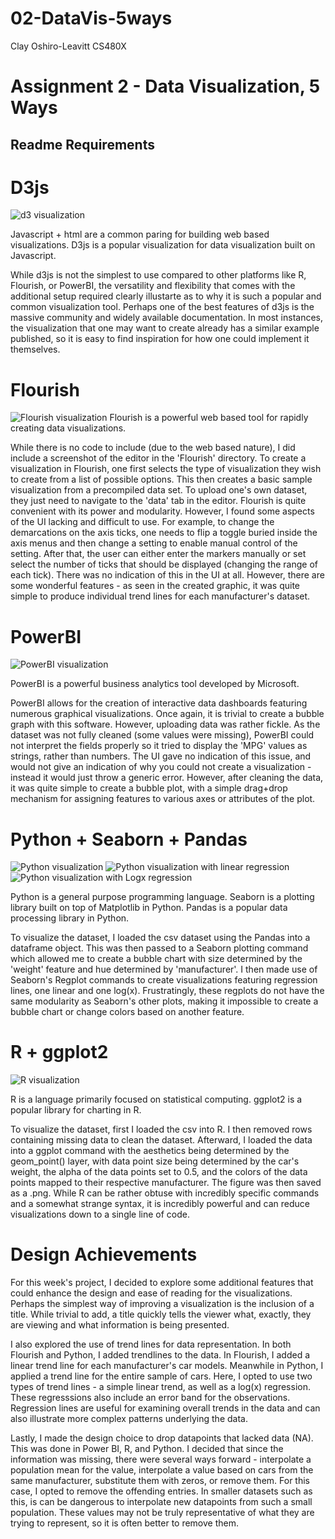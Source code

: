 # 02-DataVis-5ways

Clay Oshiro-Leavitt
CS480X

Assignment 2 - Data Visualization, 5 Ways  
===

Readme Requirements
---

# D3js
![d3 visualization](img/d3.png)

Javascript + html are a common paring for building web based visualizations. 
D3js is a popular visualization for data visualization built on Javascript.

While d3js is not the simplest to use compared to other platforms like R, Flourish, or PowerBI, the versatility and flexibility that comes with the additional setup required clearly illustarte as to why it is such a popular and common visualization tool. Perhaps one of the best features of d3js is the massive community and widely available documentation. In most instances, the visualization that one may want to create already has a similar example published, so it is easy to find inspiration for how one could implement it themselves.


# Flourish
![Flourish visualization](img/Flourish.png)
Flourish is a powerful web based tool for rapidly creating data visualizations.

While there is no code to include (due to the web based nature), I did include a screenshot of the editor in the 'Flourish' directory. To create a visualization in Flourish, one first selects the type of visualization they wish to create from a list of possible options. This then creates a basic sample visualization from a precompiled data set. To upload one's own dataset, they just need to navigate to the 'data' tab in the editor. Flourish is quite convenient with its power and modularity. However, I found some aspects of the UI lacking and difficult to use. For example, to change the demarcations on the axis ticks, one needs to flip a toggle buried inside the axis menus and then change a setting to enable manual control of the setting. After that, the user can either enter the markers manually or set select the number of ticks that should be displayed (changing the range of each tick). There was no indication of this in the UI at all. However, there are some wonderful features - as seen in the created graphic, it was quite simple to produce individual trend lines for each manufacturer's dataset. 


# PowerBI
![PowerBI visualization](img/powerbi.PNG)

PowerBI is a powerful business analytics tool developed by Microsoft. 

PowerBI allows for the creation of interactive data dashboards featuring numerous graphical visualizations. Once again, it is trivial to create a bubble graph with this software. However, uploading data was rather fickle. As the dataset was not fully cleaned (some values were missing), PowerBI could not interpret the fields properly so it tried to display the 'MPG' values as strings, rather than numbers. The UI gave no indication of this issue, and would not give an indication of why you could not create a visualization - instead it would just throw a generic error. However, after cleaning the data, it was quite simple to create a bubble plot, with a simple drag+drop mechanism for assigning features to various axes or attributes of the plot.

# Python + Seaborn + Pandas
![Python visualization](img/py.png)
![Python visualization with linear regression](img/py_regression.png)
![Python visualization with Logx regression](img/py_logx.png)

Python is a general purpose programming language.
Seaborn is a plotting library built on top of Matplotlib in Python.
Pandas is a popular data processing library in Python.

To visualize the dataset, I loaded the csv dataset using the Pandas into a dataframe object. This was then passed to a Seaborn plotting command which allowed me to create a bubble chart with size determined by the 'weight' feature and hue determined by 'manufacturer'. I then made use of Seaborn's Regplot commands to create visualizations featuring regression lines, one linear and one log(x). Frustratingly, these regplots do not have the same modularity as Seaborn's other plots, making it impossible to create a bubble chart or change colors based on another feature.

# R + ggplot2
![R visualization](img/R.png)

R is a language primarily focused on statistical computing.
ggplot2 is a popular library for charting in R.

To visualize the dataset, first I loaded the csv into R. I then removed rows containing missing data to clean the dataset. Afterward, I loaded the data into a ggplot command with the aesthetics being determined by the geom_point() layer, with data point size being determined by the car's weight, the alpha of the data points set to 0.5, and the colors of the data points mapped to their respective manufacturer. The figure was then saved as a .png. While R can be rather obtuse with incredibly specific commands and a somewhat strange syntax, it is incredibly powerful and can reduce visualizations down to a single line of code.



# Design Achievements
For this week's project, I decided to explore some additional features that could enhance the design and ease of reading for the visualizations. Perhaps the simplest way of improving a visualization is the inclusion of a title. While trivial to add, a title quickly tells the viewer what, exactly, they are viewing and what information is being presented. 

I also explored the use of trend lines for data representation. In both Flourish and Python, I added trendlines to the data. In Flourish, I added a linear trend line for each manufacturer's car models. Meanwhile in Python, I applied a trend line for the entire sample of cars. Here, I opted to use two types of trend lines - a simple linear trend, as well as a log(x) regression. These regresssions also include an error band for the observations. Regression lines are useful for examining overall trends in the data and can also illustrate more complex patterns underlying the data.

Lastly, I made the design choice to drop datapoints that lacked data (NA). This was done in Power BI, R, and Python. I decided that since the information was missing, there were several ways forward - interpolate a population mean for the value, interpolate a value based on cars from the same manufacturer, substitute them with zeros, or remove them. For this case, I opted to remove the offending entries. In smaller datasets such as this, is can be dangerous to interpolate new datapoints from such a small population. These values may not be truly representative of what they are trying to represent, so it is often better to remove them.


